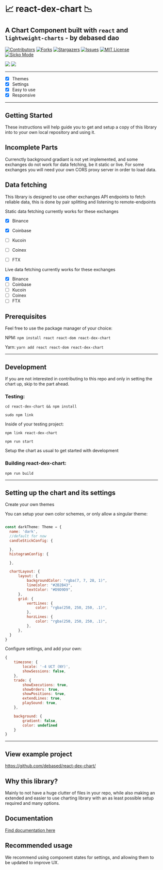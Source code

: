 # 📈 react-dex-chart 📉
## A Chart Component built with `react` and `lightweight-charts` - by debased dao

[![Contributors][contributors-shield]][contributors-url]
[![Forks][forks-shield]][forks-url]
[![Stargazers][stars-shield]][stars-url]
[![Issues][issues-shield]][issues-url]
[![MIT License][license-shield]][license-url]
[![Sicko Mode][sick-shield]][sick-url]


![](https://i.imgur.com/dHnVDiM.png)
![](https://i.imgur.com/IAknieO.png)

-----

- [x] Themes
- [x] Settings
- [x] Easy to use
- [x] Responsive

-----

## Getting Started
These instructions will help guide you to get and setup a copy of this library into to your own local repository and using it.

## Incomplete Parts
Currenctly background gradiant is not yet implemented, and some exchanges do not work for data fetching, be it static or live.
For some exchanges you will need your own CORS proxy server in order to load data.

## Data fetching
This library is designed to use other exchanges API endpoints to fetch reliable data,
this is done by pair splitting and listening to remote-endpoints

Static data fetching currently works for these exchanges

- [x] Binance
- [x] Coinbase
- [ ] Kucoin
- [ ] Coinex
- [ ] FTX


Live data fetching currently works for these exchanges

- [x] Binance
- [ ] Coinbase
- [ ] Kucoin
- [ ] Coinex
- [ ] FTX

## Prerequisites
Feel free to use the package manager of your choice:


NPM: `npm install react react-dom react-dex-chart`

Yarn: `yarn add react react-dom react-dex-chart`

------

## Development
If you are not interested in contributing to this repo and only in setting the chart up, skip to the part ahead.

### Testing:

`cd react-dex-chart && npm install`

`sudo npm link`

Inside of your testing project: 

`npm link react-dex-chart`

`npm run start`

Setup the chart as usual to get started with development

### Building react-dex-chart:

`npm run build`

------

## Setting up the chart and its settings

Create your own themes

You can setup your own color schemes, or only allow a singular theme:
```js

const darkTheme: Theme = {
  name: 'dark',
  //default for now
  candleStickConfig: {

  },
  histogramConfig: {

  },

  chartLayout: {
      layout: {
          backgroundColor: "rgba(7, 7, 28, 1)",
          lineColor: "#2B2B43",
          textColor: "#D9D9D9",
      },
      grid: {
          vertLines: {
              color: "rgba(250, 250, 250, .1)",
          },
          horzLines: {
              color: "rgba(250, 250, 250, .1)",
          },
      },
  }
}
```

Configure settings, and add your own:
```js
{
    timezone: {
        locale: '-4 UCT (NY)',
        showSessions: false,
    },
    trade: {
        showExecutions: true,
        showOrders: true,
        showPositions: true,
        extendLines: true,
        playSound: true,
    },

    background: {
        gradient: false,
        color: undefined
    }
}
```

----
## View example project
https://github.com/debased/react-dex-chart/

## Why this library?
Mainly to not have a huge clutter of files in your repo,
while also making an extended and easier to use charting library with an as least possible setup required and many options.

## Documentation
[Find documentation here](https://debased.github.io/react-dex-chart/)

## Recommended usage
We recommend using component states for settings, and allowing them to be updated to improve UX.


<!-- MARKDOWN LINKS & IMAGES -->
<!-- https://www.markdownguide.org/basic-syntax/#reference-style-links -->
[sick-shield]: https://img.shields.io/badge/sick-approved-blue
[sick-url]: https://github.com/debased/react-dex-chart
[contributors-shield]: https://img.shields.io/github/contributors/debased/react-dex-chart.svg?style=for-the-badge
[contributors-url]: https://github.com/debased/react-dex-chart/graphs/contributors
[forks-shield]: https://img.shields.io/github/forks/debased/react-dex-chart.svg?style=for-the-badge
[forks-url]: https://github.com/debased/react-dex-chart/network/members
[stars-shield]: https://img.shields.io/github/stars/debased/react-dex-chart.svg?style=for-the-badge
[stars-url]: https://github.com/debased/react-dex-chart/stargazers
[issues-shield]: https://img.shields.io/github/issues/debased/react-dex-chart.svg?style=for-the-badge
[issues-url]: https://github.com/debased/react-dex-chart/issues
[license-shield]: https://img.shields.io/github/license/debased/react-dex-chart.svg?style=for-the-badge
[license-url]: https://github.com/debased/react-dex-chart/blob/master/LICENSE.txt
